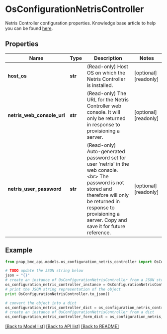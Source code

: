 # OsConfigurationNetrisController

Netris Controller configuration properties. Knowledge base article to help you can be found <a href='https://phoenixnap.com/kb/netris-bare-metal-cloud#deploy-netris-controller' target='_blank'>here</a>.

## Properties

Name | Type | Description | Notes
------------ | ------------- | ------------- | -------------
**host_os** | **str** | (Read-only) Host OS on which the Netris Controller is installed. | [optional] [readonly] 
**netris_web_console_url** | **str** | (Read-only) The URL for the Netris Controller web console. It will only be returned in response to provisioning a server. | [optional] [readonly] 
**netris_user_password** | **str** | (Read-only) Auto-generated password set for user &#39;netris&#39; in the web console.&lt;br&gt;  The password is not stored and therefore will only be returned in response to provisioning a server. Copy and save it for future reference. | [optional] [readonly] 

## Example

```python
from pnap_bmc_api.models.os_configuration_netris_controller import OsConfigurationNetrisController

# TODO update the JSON string below
json = "{}"
# create an instance of OsConfigurationNetrisController from a JSON string
os_configuration_netris_controller_instance = OsConfigurationNetrisController.from_json(json)
# print the JSON string representation of the object
print OsConfigurationNetrisController.to_json()

# convert the object into a dict
os_configuration_netris_controller_dict = os_configuration_netris_controller_instance.to_dict()
# create an instance of OsConfigurationNetrisController from a dict
os_configuration_netris_controller_form_dict = os_configuration_netris_controller.from_dict(os_configuration_netris_controller_dict)
```
[[Back to Model list]](../README.md#documentation-for-models) [[Back to API list]](../README.md#documentation-for-api-endpoints) [[Back to README]](../README.md)


